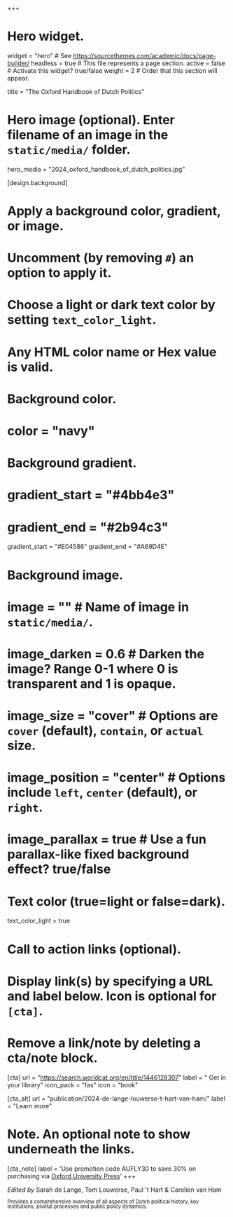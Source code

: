 +++
# Hero widget.
widget = "hero"  # See https://sourcethemes.com/academic/docs/page-builder/
headless = true  # This file represents a page section.
active = false  # Activate this widget? true/false
weight = 2  # Order that this section will appear.

title = "The Oxford Handbook of Dutch Politics"

# Hero image (optional). Enter filename of an image in the `static/media/` folder.
hero_media = "2024_oxford_handbook_of_dutch_politics.jpg"

[design.background]
  # Apply a background color, gradient, or image.
  #   Uncomment (by removing `#`) an option to apply it.
  #   Choose a light or dark text color by setting `text_color_light`.
  #   Any HTML color name or Hex value is valid.

  # Background color.
  # color = "navy"
  
  # Background gradient.
  # gradient_start = "#4bb4e3"
  # gradient_end = "#2b94c3"
  gradient_start = "#E04586"
  gradient_end = "#A69D4E"
  

  # Background image.
  # image = ""  # Name of image in `static/media/`.
  # image_darken = 0.6  # Darken the image? Range 0-1 where 0 is transparent and 1 is opaque.
  # image_size = "cover"  #  Options are `cover` (default), `contain`, or `actual` size.
  # image_position = "center"  # Options include `left`, `center` (default), or `right`.
  # image_parallax = true  # Use a fun parallax-like fixed background effect? true/false
  
  # Text color (true=light or false=dark).
  text_color_light = true

# Call to action links (optional).
#   Display link(s) by specifying a URL and label below. Icon is optional for `[cta]`.
#   Remove a link/note by deleting a cta/note block.
[cta]
  url = "https://search.worldcat.org/en/title/1446128307"
  label = " Get in your library"
  icon_pack = "fas"
  icon = "book"
  
 [cta_alt]
   url = "publication/2024-de-lange-louwerse-t-hart-van-ham/"
   label = "Learn more"

# Note. An optional note to show underneath the links.
[cta_note]
  label = 'Use promotion code AUFLY30 to save 30% on purchasing via [Oxford University Press](https://global.oup.com/academic/product/9780198875499)'
+++

*Edited by* Sarah de Lange, Tom Louwerse, Paul 't Hart & Carolien van Ham 

<p style="line-height: 1; margin-bottom: 20px"><small>Provides a comprehensive overview of all aspects of Dutch political history, key institutions, pivotal processes and public policy dynamics. </small></p>
